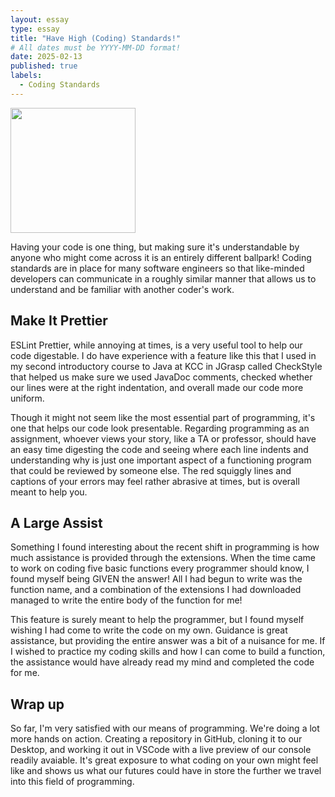 ```yaml
---
layout: essay
type: essay
title: "Have High (Coding) Standards!"
# All dates must be YYYY-MM-DD format!
date: 2025-02-13
published: true
labels:
  - Coding Standards
---
```


<img width="200px" class="rounded float-start pe-4" src="">

Having your code is one thing, but making sure it's understandable by anyone who might come across it is an entirely different ballpark! Coding standards are in place for many software engineers so that like-minded developers can communicate in a roughly similar manner that allows us to understand and be familiar with another coder's work.


## Make It Prettier

ESLint Prettier, while annoying at times, is a very useful tool to help our code digestable. I do have experience with a feature like this that I used in my second introductory course to Java at KCC in JGrasp called CheckStyle that helped us make sure we used JavaDoc comments, checked whether our lines were at the right indentation, and overall made our code more uniform. 

Though it might not seem like the most essential part of programming, it's one that helps our code look presentable. Regarding programming as an assignment, whoever views your story, like a TA or professor, should have an easy time digesting the code and seeing where each line indents and understanding why is just one important aspect of a functioning program that could be reviewed by someone else. The red squiggly lines and captions of your errors may feel rather abrasive at times, but is overall meant to help you.

  
## A Large Assist

Something I found interesting about the recent shift in programming is how much assistance is provided through the extensions. When the time came to work on coding five basic functions every programmer should know, I found myself being GIVEN the answer! All I had begun to write was the function name, and a combination of the extensions I had downloaded managed to write the entire body of the function for me!

This feature is surely meant to help the programmer, but I found myself wishing I had come to write the code on my own. Guidance is great assistance, but providing the entire answer was a bit of a nuisance for me. If I wished to practice my coding skills and how I can come to build a function, the assistance would have already read my mind and completed the code for me.


## Wrap up

So far, I'm very satisfied with our means of programming. We're doing a lot more hands on action. Creating a repository in GitHub, cloning it to our Desktop, and working it out in VSCode with a live preview of our console readily avaiable. It's great exposure to what coding on your own might feel like and shows us what our futures could have in store the further we travel into this field of programming.
